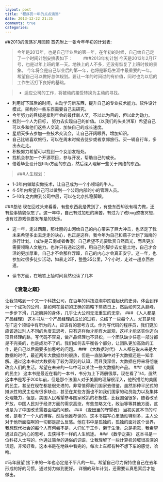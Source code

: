 ```yaml
---
layout: post
title: "程序员一年的点点滴滴"
date: 2013-12-22 21:35
comments: true
categories:
---
```

##2013的激荡岁月回顾
首先附上一张今年年初的计划表:
>今年是2013年，也是自己毕业后的第一年，在年初的时候，自己给自己定了一个时间计划安排表如下：
　　
>###2013年初计划
今天是2013年2月17号，也是过年上班的第一天。地铁上的人不多，还没有恢复了上班时候的景象。
今年将会是自己毕业后的第一年，也将是职场生涯中最重要的一年。希望自己可以做好总体规划。要让一年的时间过的有价值，同时也为以后的工作生活打下良好的基础。

>* 适应公司的工作，将被动的接受转换为主动的寻找。
* 利用好下班后的时间，主动学习新东西，提升自己的专业技术能力。软件设计模式，架构的一些东西需要自己去研究。
* 今年努力的目标是拿到年会的最佳新人奖，不以此为目的，但以此为动力。
* 找到一个人为目标， 努力去实现自己的价值。（以我们的头关洪军）希望自己可以多和他们这些人交流，加快自己的成长速度。
* 星期天多去参加一些技术交流会，让自己开阔眼界，增加知识。
* 自己比较喜欢旅行，可以在周末时候去徒步或者京郊旅行。买一辆自行车，多出去走走。
* 积极努力希望可以找到一个女朋友相处。
* 找机会参加一个开源项目，参与开发，帮助自己的成长。
* 借着毕业设计是http方面的东西，然后深入理解一些关于网络的东西。

>###人生规划：
+ 1-3年内做踏实做技术，让自己成为一个小领域的牛人。
+ 4-5年内希望自己可以做到一个公司内部的小的管理人员。
+ 5-10年之内做到公司中层，可以在北京扎稳脚跟。

###总结
现在回过头来看看，有些东西我是做到了，有些东西却没有精力做，还有些事情貌似忘了。这一年中，自己有过加班的痛苦，有过为了改bug整夜冥想，也有过游戏快要发布是的快乐。 

* 这一年，走过西藏，那壮丽的山河给自己的内心带来了巨大冲击，也坚定了我未来希望多出去走走的决心，也正是这样，我今年为自己和燕子计划了海南的旅行计划。（或许是云南或者香港）自己希望不光要欣赏自然风光，而且更加需要领略人文魅力。也许只有通过这样，用自己的脚步去丈量土地，自己才会活的更加厚重，自己才不会那样浮躁，自己的内心才会真正安宁。这一年，也参加过很多徒步活动，如暴走2环，整整35公里，7个小时，走过一趟京西古道。

* 读书方面，在地铁上抽时间竟然也读了几本
	###  《浪潮之巅》
让我领略到一个又一个科技公司，在百年的科技浪潮中跌宕起伏的史诗，体会到作为一个成功的公司，是如何在最初的正确的策略下蒸蒸日上，然后如何又从巅峰，一步步下滑，几近臃肿的身体，几乎让大公司无法重生的无奈。
	###  《人人都是产品经理》
这本书从一个产品经理的成长的过程，总结了一些每个人，尤其是想在IT这个领域中有所为的人，应该有的思考方式。作为写代码的程序员，我们更加应该透过别人不同的角度去思考，只有这样你才能有大局观，这样才能坚实你迈向项目经理的路。写代码不容易，做产品经理也不轻松。一个团队缺少任意一部分都是不完美的，也是成功不了的。我们如何去平衡各个部分，让团队更加高效的工作，是自己以后需要多加思考的问题。
	### 《大数据时代》
 人人都在说未来是大数据的时代，最近两年大数据炒的很热，但是一直脑海中对于大数据还是一知半解。通过这本书对大数据有了较为深刻的认知，而且我深信，大数据在将来将彻底改变人们的生活。希望在未来的一年中可以关注一些大数据的产品。
	###《美国的民主》
这本书是最近在看的一本书，书分为上下两册很厚，现在看了1/4，虽然这本书是写于200年前，但是那个法国人对于美国的理解很深入，他所描绘的美国的民主，甚至在现在都是很先进的，非常值得我们国家去借鉴，虽然那种平民式的摊派性的民主也有很多缺点，甚至在某些方面也不如我们国家的动员能力以及集体处理能力，但是，美国人民希望参与国家政策的积极性，比我国强很多，随着改革开放，中国人民对于经济方面的需求高涨，有些忽略文化，政治等等其他方面，这也是为了中国改革需要面临的问题。
	### 《麦田里的守望者》
当初买这本书的时候，是看了一个人的博客，然后他推荐读的。这本书描写心里活动特别多，主人公对于他所面临啊的一切都是那么反感。他在书中是孤独的，孤独的面对这个世界，我想现代社会的每个人有何尝不是，人们忙于工作，懒于生活，总是抱怨，我希望通过自己内心的思考，去获得不一样的人生旅途。
	### 《数学之美》
这本书是一位科技人士写的，他通过简单的通俗的词语，让我理解了一些计算机领域很高深的话题，非常好看，这本书是在地铁中看完的，每次上车都有种不想下车的感觉，哈哈。


#马年展望
接下来的一年也必定是不平凡的一年。希望自己尽力保持住自己在去年形成的好的习惯，通过努力做到更好。
详细的马年计划，还需要认真思索后才能做出。